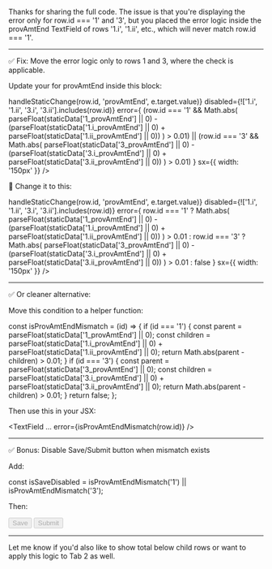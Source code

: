 Thanks for sharing the full code. The issue is that you're displaying the error only for row.id === '1' and '3', but you placed the error logic inside the provAmtEnd TextField of rows '1.i', '1.ii', etc., which will never match row.id === '1'.


---

✅ Fix: Move the error logic only to rows 1 and 3, where the check is applicable.

Update your <TextField> for provAmtEnd inside this block:

<TableCell align="right">
  <TextField
    value={staticData[`${row.id}_provAmtEnd`]}
    size="small"
    onChange={(e) => handleStaticChange(row.id, 'provAmtEnd', e.target.value)}
    disabled={!['1.i', '1.ii', '3.i', '3.ii'].includes(row.id)}
    error={
      (row.id === '1' &&
        Math.abs(
          parseFloat(staticData['1_provAmtEnd'] || 0) -
            (parseFloat(staticData['1.i_provAmtEnd'] || 0) + parseFloat(staticData['1.ii_provAmtEnd'] || 0))
        ) > 0.01) ||
      (row.id === '3' &&
        Math.abs(
          parseFloat(staticData['3_provAmtEnd'] || 0) -
            (parseFloat(staticData['3.i_provAmtEnd'] || 0) + parseFloat(staticData['3.ii_provAmtEnd'] || 0))
        ) > 0.01)
    }
    sx={{ width: '150px' }}
  />
</TableCell>

🔁 Change it to this:

<TableCell align="right">
  <TextField
    value={staticData[`${row.id}_provAmtEnd`]}
    size="small"
    onChange={(e) => handleStaticChange(row.id, 'provAmtEnd', e.target.value)}
    disabled={!['1.i', '1.ii', '3.i', '3.ii'].includes(row.id)}
    error={
      row.id === '1'
        ? Math.abs(
            parseFloat(staticData['1_provAmtEnd'] || 0) -
              (parseFloat(staticData['1.i_provAmtEnd'] || 0) + parseFloat(staticData['1.ii_provAmtEnd'] || 0))
          ) > 0.01
        : row.id === '3'
        ? Math.abs(
            parseFloat(staticData['3_provAmtEnd'] || 0) -
              (parseFloat(staticData['3.i_provAmtEnd'] || 0) + parseFloat(staticData['3.ii_provAmtEnd'] || 0))
          ) > 0.01
        : false
    }
    sx={{ width: '150px' }}
  />
</TableCell>


---

✅ Or cleaner alternative:

Move this condition to a helper function:

const isProvAmtEndMismatch = (id) => {
  if (id === '1') {
    const parent = parseFloat(staticData['1_provAmtEnd'] || 0);
    const children =
      parseFloat(staticData['1.i_provAmtEnd'] || 0) + parseFloat(staticData['1.ii_provAmtEnd'] || 0);
    return Math.abs(parent - children) > 0.01;
  }
  if (id === '3') {
    const parent = parseFloat(staticData['3_provAmtEnd'] || 0);
    const children =
      parseFloat(staticData['3.i_provAmtEnd'] || 0) + parseFloat(staticData['3.ii_provAmtEnd'] || 0);
    return Math.abs(parent - children) > 0.01;
  }
  return false;
};

Then use this in your JSX:

<TextField
  ...
  error={isProvAmtEndMismatch(row.id)}
/>


---

✅ Bonus: Disable Save/Submit button when mismatch exists

Add:

const isSaveDisabled =
  isProvAmtEndMismatch('1') || isProvAmtEndMismatch('3');

Then:

<Button variant="contained" disabled={isSaveDisabled}>Save</Button>
<Button variant="contained" color="success" disabled={isSaveDisabled}>Submit</Button>


---

Let me know if you'd also like to show total below child rows or want to apply this logic to Tab 2 as well.

